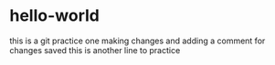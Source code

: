 # hello-world
this is a git practice one
making changes and adding a comment for changes saved
this is another line to practice
